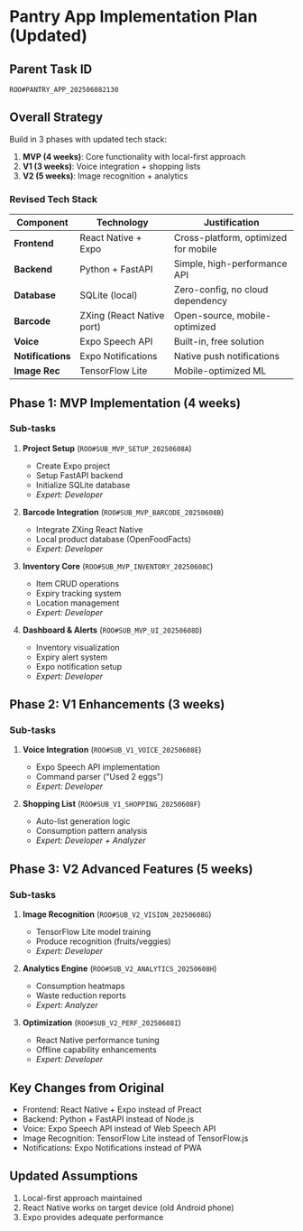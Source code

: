 # Pantry App Implementation Plan (Updated)

## Parent Task ID
`ROO#PANTRY_APP_202506082130`

## Overall Strategy
Build in 3 phases with updated tech stack:
1. **MVP (4 weeks)**: Core functionality with local-first approach
2. **V1 (3 weeks)**: Voice integration + shopping lists
3. **V2 (5 weeks)**: Image recognition + analytics

### Revised Tech Stack
| Component | Technology | Justification |
|-----------|------------|---------------|
| **Frontend** | React Native + Expo | Cross-platform, optimized for mobile |
| **Backend** | Python + FastAPI | Simple, high-performance API |
| **Database** | SQLite (local) | Zero-config, no cloud dependency |
| **Barcode** | ZXing (React Native port) | Open-source, mobile-optimized |
| **Voice** | Expo Speech API | Built-in, free solution |
| **Notifications** | Expo Notifications | Native push notifications |
| **Image Rec** | TensorFlow Lite | Mobile-optimized ML |

## Phase 1: MVP Implementation (4 weeks)
### Sub-tasks
1. **Project Setup** (`ROO#SUB_MVP_SETUP_20250608A`)
   - Create Expo project
   - Setup FastAPI backend
   - Initialize SQLite database
   - *Expert: Developer*

2. **Barcode Integration** (`ROO#SUB_MVP_BARCODE_20250608B`)
   - Integrate ZXing React Native
   - Local product database (OpenFoodFacts)
   - *Expert: Developer*

3. **Inventory Core** (`ROO#SUB_MVP_INVENTORY_20250608C`)
   - Item CRUD operations
   - Expiry tracking system
   - Location management
   - *Expert: Developer*

4. **Dashboard & Alerts** (`ROO#SUB_MVP_UI_20250608D`)
   - Inventory visualization
   - Expiry alert system
   - Expo notification setup
   - *Expert: Developer*

## Phase 2: V1 Enhancements (3 weeks)
### Sub-tasks
1. **Voice Integration** (`ROO#SUB_V1_VOICE_20250608E`)
   - Expo Speech API implementation
   - Command parser ("Used 2 eggs")
   - *Expert: Developer*

2. **Shopping List** (`ROO#SUB_V1_SHOPPING_20250608F`)
   - Auto-list generation logic
   - Consumption pattern analysis
   - *Expert: Developer + Analyzer*

## Phase 3: V2 Advanced Features (5 weeks)
### Sub-tasks
1. **Image Recognition** (`ROO#SUB_V2_VISION_20250608G`)
   - TensorFlow Lite model training
   - Produce recognition (fruits/veggies)
   - *Expert: Developer*

2. **Analytics Engine** (`ROO#SUB_V2_ANALYTICS_20250608H`)
   - Consumption heatmaps
   - Waste reduction reports
   - *Expert: Analyzer*

3. **Optimization** (`ROO#SUB_V2_PERF_20250608I`)
   - React Native performance tuning
   - Offline capability enhancements
   - *Expert: Developer*

## Key Changes from Original
- Frontend: React Native + Expo instead of Preact
- Backend: Python + FastAPI instead of Node.js
- Voice: Expo Speech API instead of Web Speech API
- Image Recognition: TensorFlow Lite instead of TensorFlow.js
- Notifications: Expo Notifications instead of PWA

## Updated Assumptions
1. Local-first approach maintained
2. React Native works on target device (old Android phone)
3. Expo provides adequate performance